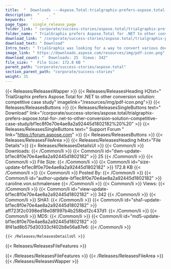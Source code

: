 ```yaml
---
title:  "  Downloads ---Aspose.Total-trialgraphix-prefers-aspose.total-for-.net-to-other-conversion-solution-competitive-case-study . " 
description:  "    . " 
keywords:  "    . " 
page_type:  single_release_page
folder_link: " corporate/success-stories/aspose.total/trialgraphix-prefers-aspose.total-for-.net-to-other-conversion-solution-competitive-case-study/"
folder_name: " TrialGraphix prefers Aspose.Total for .NET to other conversion solution: competitive case study"
download_link: " /corporate/success-stories/aspose.total/trialgraphix-prefers-aspose.total-for-.net-to-other-conversion-solution-competitive-case-study/bf1ec8f0e70e4ae8a2a92445d1802182"
download_text: " Download"
Intro_text: " TrialGraphix was looking for a way to convert various document formats to Portab..."
image_link: " https://downloads.aspose.com/resources/img/pdf-icon.png"
download_count: "  Downloads: 25  Views: 342"
file_size: "  File Size: 172.8 KB "
parent_path: "corporate/success-stories/aspose.total"
section_parent_path: "corporate/success-stories"
weight: 35 
---
```


{{< Releases/ReleasesWapper >}}
  {{< Releases/ReleasesHeading H2txt=" TrialGraphix prefers Aspose.Total for .NET to other conversion solution: competitive case study" imagelink="/resources/img/pdf-icon.png">}}
  {{< Releases/ReleasesButtons >}}
    {{< Releases/ReleasesSingleButtons text=" Download" link="/corporate/success-stories/aspose.total/trialgraphix-prefers-aspose.total-for-.net-to-other-conversion-solution-competitive-case-study/bf1ec8f0e70e4ae8a2a92445d1802182%20%20" >}}
    {{< Releases/ReleasesSingleButtons text=" Support Forum " link="https://forum.aspose.com" >}}
  {{< Releases/ReleasesButtons >}}
  {{< Releases/ReleasesFileArea >}}
    {{< Releases/ReleasesHeading h4txt="File Details">}}
    {{< Releases/ReleasesDetailsUl >}}
            {{< Common/li  >}} Downloads: {{< /Common/li >}} 
      {{< Common/li id="dwn-update-bf1ec8f0e70e4ae8a2a92445d1802182" >}} 25 {{< /Common/li >}} 
      {{< Common/li  >}} File Size: {{< /Common/li >}} 
      {{< Common/li id="size-update-bf1ec8f0e70e4ae8a2a92445d1802182" >}} 172.8 KB {{< /Common/li >}} 
      {{< Common/li  >}} Posted By: {{< /Common/li >}} 
      {{< Common/li id="author-update-bf1ec8f0e70e4ae8a2a92445d1802182" >}} caroline.von.schmalensee {{< /Common/li >}} 
      {{< Common/li  >}} Views: {{< /Common/li >}} 
      {{< Common/li id="view-update-bf1ec8f0e70e4ae8a2a92445d1802182" >}} 342 {{< /Common/li >}} 
      {{< Common/li  >}} SHA1: {{< /Common/li >}} 
      {{< Common/li id="sha1-update-bf1ec8f0e70e4ae8a2a92445d1802182" >}} aff723f2c0398ed18e08f997b4b258bd12c437d1: {{< /Common/li >}} 
      {{< Common/li  >}} MD5: {{< /Common/li >}} 
      {{< Common/li id="md5-update-bf1ec8f0e70e4ae8a2a92445d1802182" >}} 8f41ad8b575d30333cf402b8e56a87e6: {{< /Common/li >}} 

    {{< /Releases/ReleasesDetailsUl >}}

  {{< Releases/ReleasesFileFeatures >}}
      
  {{< /Releases/ReleasesFileFeatures >}}
 {{< /Releases/ReleasesFileArea >}}
{{< /Releases/ReleasesWapper >}}


